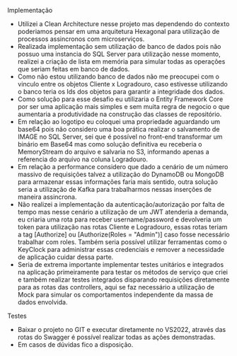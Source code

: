 Implementação

* Utilizei a Clean Architecture nesse projeto mas dependendo do contexto poderiamos pensar em uma arquitetura Hexagonal para utilização de processos assincronos com microserviços. 
* Realizada implementação sem utilização de banco de dados pois não possuo uma instancia do SQL Server para utilização nesse momento, realizei a criação de lista em memória para simular todas as operações que seriam feitas em banco de dados.
* Como não estou utilizando banco de dados não me preocupei com o vinculo entre os objetos Cliente x Logradouro, caso estivesse utilizando o banco teria os Ids dos objetos para garantir a integridade dos dados.
* Como solução para esse desafio eu utilizaria o Entity Framework Core por ser uma aplicação mais simples e sem muita regra de negocio o que aumentaria a produtividade na construção das classes de repositório.
* Em relação ao logotipo eu coloquei uma propriedade aguardando um base64 pois não considero uma boa prática realizar o salvamento de IMAGE no SQL Server, sei que é possível no front-end transformar um binário em Base64 mas como solução definitiva eu receberia o MemoryStream do arquivo e salvaria no S3, informando apenas a referencia do arquivo na coluna Logradouro.
* Em relação a performance considero que dado a cenário de um número massivo de requisições talvez a utilização do DynamoDB ou MongoDB para armazenar essas informações faria mais sentido, outra solução seria a utilização de Kafka para trabalharmos nessas inserções de maneira assincrona.
* Não realizei a implementação da autenticação/autorização por falta de tempo mas nesse cenário a utilização de um JWT atenderia a demanda, eu criaria uma rota para receber username/password e devolveria um token para utilização nas rotas Cliente e Logradouro, essas rotas teriam a tag [Authorize] ou [Authorize(Roles = "Admin")] caso fosse necessário trabalhar com roles. Também seria possível utilizar ferramentas como o KeyClock para administrar essas credenciais e remover a necessidade de aplicação cuidar dessa parte.
* Seria de extrema importante implementar testes unitários e integrados na aplicação primeiramente para testar os métodos de serviço que criei e também realizar testes integrados disparando requisições diretamente para as rotas das controllers, aqui se faz necessário a utilização de Mock para simular os comportamentos independente da massa de dados envolvida.

Testes

* Baixar o projeto no GIT e executar diretamente no VS2022, através das rotas do Swagger é possível realizar todas as ações demonstradas.
* Em casos de dúvidas fico a disposição.
